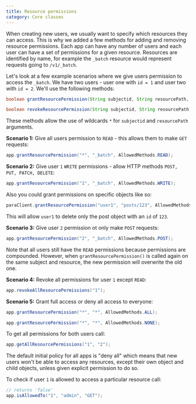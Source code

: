 ```yaml
---
title: Resource permissions
category: Core classes
---
```


When creating new users, we usually want to specify which resources they can access. This is why we added a few methods
for adding and removing resource permissions. Each app can have any number of users and each user can have a set of
permissions for a given resource. Resources are identified by name, for example the `_batch` resource would represent
requests going to `/v1/_batch`.

Let's look at a few example scenarios where we give users permission to access the `_batch`. We have two users - user
one with `id = 1` and user two with `id = 2`. We'll use the following methods:

```java
boolean grantResourcePermission(String subjectid, String resourcePath, EnumSet<AllowedMethods> permission);

boolean revokeResourcePermission(String subjectid, String resourcePath);
```

These methods allow the use of wildcards `*` for `subjectid` and `resourcePath` arguments.

**Scenario 1:** Give all users permission to `READ` - this allows them to make `GET` requests:

```java
app.grantResourcePermission("*", "_batch", AllowedMethods.READ);
```

**Scenario 2:** Give user `1` `WRITE` permissions - allow HTTP methods `POST, PUT, PATCH, DELETE`:

```java
app.grantResourcePermission("1", "_batch", AllowedMethods.WRITE);
```
Also you could grant permissions on specific objects like so:
```java
paraClient.grantResourcePermission("user1", "posts/123", AllowedMethods.DELETE);
```
This will allow `user1` to delete only the post object with an `id` of `123`.

**Scenario 3:** Give user `2` permission ot only make `POST` requests:

```java
app.grantResourcePermission("2", "_batch", AllowedMethods.POST);
```
Note that all users still have the `READ` permissions because permissions are compounded.
However, when `grantResourcePermission()` is called again on the same subject and resource, the new
permission will overwrite the old one.

**Scenario 4:** Revoke all permissions for user `1` except `READ`:

```java
app.revokeAllResourcePermissions("1");
```

**Scenario 5:** Grant full access or deny all access to everyone:
```java
app.grantResourcePermission("*", "*", AllowedMethods.ALL);
```
```java
app.grantResourcePermission("*", "*", AllowedMethods.NONE);
```

To get all permissions for both users call:

```java
app.getAllResourcePermissions("1", "2");
```

The default initial policy for all apps is "deny all" which means that new users won't be able to access any resources,
except their own object and child objects, unless given explicit permission to do so.

To check if user `1` is allowed to access a particular resource call:

```java
// returns 'false'
app.isAllowedTo("1", "admin", "GET");
```




